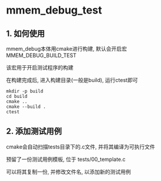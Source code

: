 # mmem_debug_test

## 1. 如何使用

mmem_debug本体用cmake进行构建, 默认会开启宏 MMEM_DEBUG_BUILD_TEST 

该宏用于开启测试程序的构建

在构建完成后, 进入构建目录(一般是build), 运行ctest即可

``` shell
mkdir -p build
cd build
cmake ..
cmake --build .
ctest
```

## 2. 添加测试用例

cmake会自动扫描tests目录下的.c文件, 并将其编译为可执行文件

预留了一份测试用例模板, 位于 tests/00_template.c

可以将其复制一份, 并修改文件名, 以添加新的测试用例
